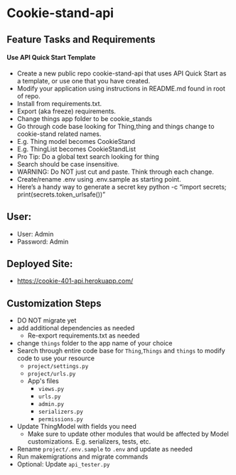 # Cookie-stand-api

## Feature Tasks and Requirements
#### Use API Quick Start Template
- Create a new public repo cookie-stand-api that uses API Quick Start as a template, or use one that you have created.
- Modify your application using instructions in README.md found in root of repo.
- Install from requirements.txt.
- Export (aka freeze) requirements.
- Change things app folder to be cookie_stands
- Go through code base looking for Thing,thing and things change to cookie-stand related names.
- E.g. Thing model becomes CookieStand
- E.g. ThingList becomes CookieStandList
- Pro Tip: Do a global text search looking for thing
- Search should be case insensitive.
- WARNING: Do NOT just cut and paste. Think through each change.
- Create/rename .env using .env.sample as starting point.
- Here’s a handy way to generate a secret key
python -c “import secrets; print(secrets.token_urlsafe())”


## User:
- User: Admin
- Password: Admin

## Deployed Site:
- https://cookie-401-api.herokuapp.com/

## Customization Steps

- DO NOT migrate yet
- add additional dependencies as needed
  - Re-export requirements.txt as needed
- change `things` folder to the app name of your choice
- Search through entire code base for `Thing`,`Things` and `things` to modify code to use your resource
  - `project/settings.py`
  - `project/urls.py`
  - App's files
    - `views.py`
    - `urls.py`
    - `admin.py`
    - `serializers.py`
    - `permissions.py`
- Update ThingModel with fields you need
  - Make sure to update other modules that would be affected by Model customizations. E.g. serializers, tests, etc.
- Rename `project/.env.sample` to `.env` and update as needed
- Run makemigrations and migrate commands
- Optional: Update `api_tester.py`
